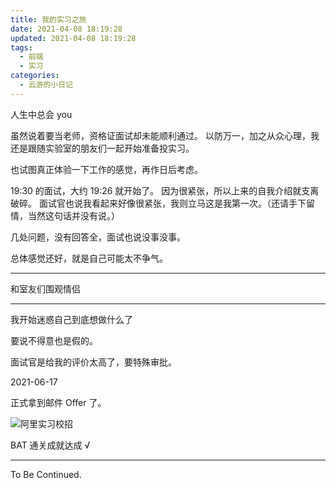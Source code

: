 ```yaml
---
title: 我的实习之旅
date: 2021-04-08 18:19:28
updated: 2021-04-08 18:19:28
tags:
  - 前端
  - 实习
categories:
  - 云游的小日记
---
```


人生中总会 you

虽然说着要当老师，资格证面试却未能顺利通过。
以防万一，加之从众心理，我还是跟随实验室的朋友们一起开始准备投实习。

也试图真正体验一下工作的感觉，再作日后考虑。

<!-- more -->

19:30 的面试，大约 19:26 就开始了。
因为很紧张，所以上来的自我介绍就支离破碎。
面试官也说我看起来好像很紧张，我则立马这是我第一次。（还请手下留情，当然这句话并没有说。）

几处问题，没有回答全，面试也说没事没事。

总体感觉还好，就是自己可能太不争气。

---

和室友们围观情侣

---

我开始迷惑自己到底想做什么了

要说不得意也是假的。

面试官是给我的评价太高了，要特殊审批。

2021-06-17

正式拿到邮件 Offer 了。

![阿里实习校招](https://upyun.yunyoujun.cn/images/alipay-email-offer.jpg)

BAT 通关成就达成 √

---

To Be Continued.

<!-- Q.E.D. -->

